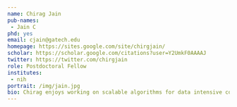 ```yaml
---
name: Chirag Jain
pub-names:
 - Jain C
phd: yes
email: cjain@gatech.edu
homepage: https://sites.google.com/site/chirgjain/
scholar: https://scholar.google.com/citations?user=Y2UmkF0AAAAJ
twitter: https://twitter.com/chirgjain
role: Postdoctoral Fellow
institutes:
 - nih
portrait: /img/jain.jpg
bio: Chirag enjoys working on scalable algorithms for data intensive computational problems in genomics. He completed his bachelor's degree in computer science from the Indian Institute of Technology Delhi and joined the Georgia Tech PhD program in fall 2014, where he was advised by Srinivas Aluru. He finished his PhD in 2019 and joined the Genome Informatics Section as a postdoctoral fellow.
---
```

